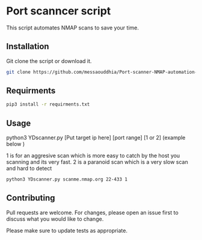# Port scanncer script

 This script automates NMAP scans to save your time.



## Installation
Git clone the script or download it.
 

```bash
git clone https://github.com/messaouddhia/Port-scanner-NMAP-automation-.git
```
## Requirments
```bash
pip3 install -r requirments.txt
```

## Usage
python3 YDscanner.py [Put target ip here] [port range] [1 or 2]
(example below )

1 is for an aggresive  scan which is more easy to catch by the host you scanning
 and its very fast.
2 is a paranoid scan which is a very slow scan and hard to detect

```bash
python3 YDscanner.py scanme.nmap.org 22-433 1
```

## Contributing
Pull requests are welcome. For changes, please open an issue first to discuss what you would like to change.

Please make sure to update tests as appropriate.
